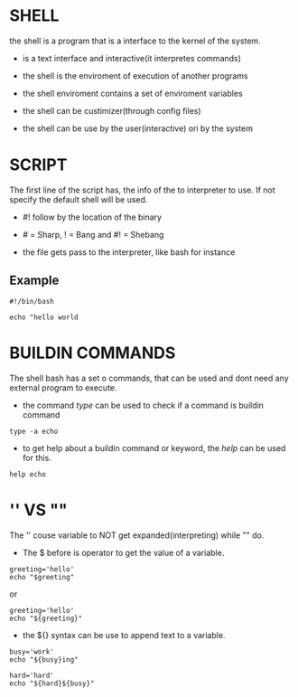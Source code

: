 # SHELL

the shell is a program that is a interface to the kernel of the system.

- is a text interface and interactive(it interpretes commands)

- the shell is the enviroment of execution of another programs

- the shell enviroment contains a set of enviroment variables

- the shell can be custimizer(through config files)

- the shell can be use by the user(interactive) ori by the system

# SCRIPT

The first line of the script has, the info of the to interpreter to use. If not specify the default shell will be used.

- #! follow by the location of the binary

- \# = Sharp, ! = Bang and #! = Shebang

- the file gets pass to the interpreter, like bash for instance

## Example

```
#!/bin/bash

echo "hello world
```

# BUILDIN COMMANDS

The shell bash has a set o commands, that can be used and dont need any external program to execute.

- the command _type_ can be used to check if a command is buildin command

```
type -a echo
```

- to get help about a buildin command or keyword, the _help_ can be used for this.

```
help echo
```

# '' VS ""

The '' couse variable to NOT get expanded(interpreting) while "" do.

- The $ before is operator to get the value of a variable.

```
greeting='hello'
echo "$greeting"
```

or

```
greeting='hello'
echo "${greeting}"
```

- the ${} syntax can be use to append text to a variable.

```
busy='work'
echo "${busy}ing"

hard='hard'
echo "${hard}${busy}"
```